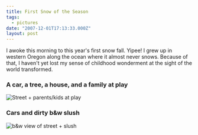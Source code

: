 ```yaml
---
title: First Snow of the Season
tags:
  - pictures
date: "2007-12-01T17:13:33.000Z"
layout: post
---
```


I awoke this morning to this year's first snow fall. Yipee! I grew up in western Oregon along the ocean where it almost never snows. Because of that, I haven't yet lost my sense of childhood wonderment at the sight of the world transformed.

### A car, a tree, a house, and a family at play

![Street + parents/kids at play](./low_shot_of_trees_and_kids_parents_at_play_web.jpg)

### Cars and dirty b&w slush

![b&w view of street + slush](./looking_down_the_street_bw_web.jpg)
